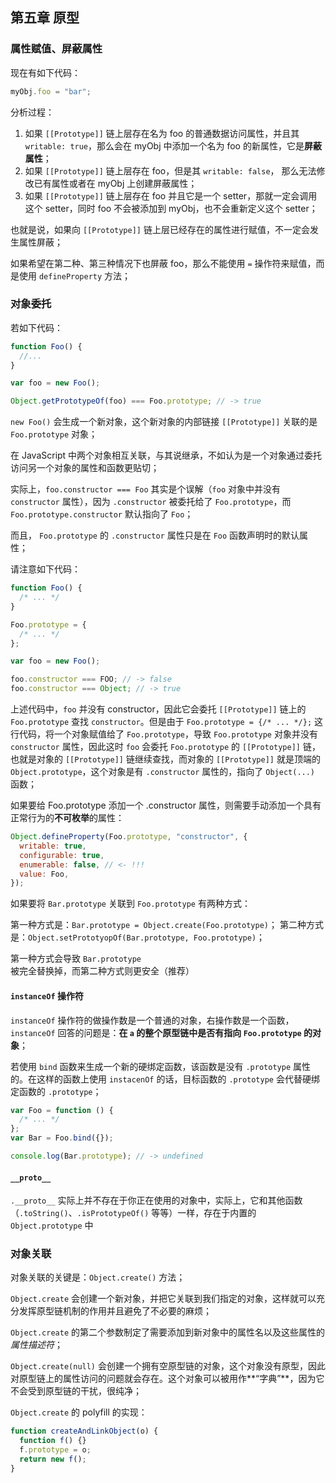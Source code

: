 ## 第五章 原型

### 属性赋值、屏蔽属性

现在有如下代码：

```javascript
myObj.foo = "bar";
```

分析过程：

1. 如果 `[[Prototype]]` 链上层存在名为 foo 的普通数据访问属性，并且其 `writable: true`，那么会在 myObj 中添加一个名为 foo 的新属性，它是**屏蔽属性**；
2. 如果 `[[Prototype]]` 链上层存在 foo，但是其 `writable: false`， 那么无法修改已有属性或者在 myObj 上创建屏蔽属性；
3. 如果 `[[Prototype]]` 链上层存在 foo 并且它是一个 setter，那就一定会调用这个 setter，同时 foo 不会被添加到 myObj，也不会重新定义这个 setter；

也就是说，如果向 `[[Prototype]]` 链上层已经存在的属性进行赋值，不一定会发生属性屏蔽；

如果希望在第二种、第三种情况下也屏蔽 foo，那么不能使用 `=` 操作符来赋值，而是使用 `defineProperty` 方法；

### 对象委托

若如下代码：

```javascript
function Foo() {
  //...
}

var foo = new Foo();

Object.getPrototypeOf(foo) === Foo.prototype; // -> true
```

`new Foo()` 会生成一个新对象，这个新对象的内部链接 `[[Prototype]]` 关联的是 `Foo.prototype` 对象；

在 JavaScript 中两个对象相互关联，与其说继承，不如认为是一个对象通过委托访问另一个对象的属性和函数更贴切；

实际上，`foo.constructor === Foo` 其实是个误解（`foo` 对象中并没有 `constructor` 属性），因为 `.constructor` 被委托给了 `Foo.prototype`，而 `Foo.prototype.constructor` 默认指向了 `Foo`；

而且， `Foo.prototype` 的 `.constructor` 属性只是在 `Foo` 函数声明时的默认属性；

请注意如下代码：

```javascript
function Foo() {
  /* ... */
}

Foo.prototype = {
  /* ... */
};

var foo = new Foo();

foo.constructor === FOO; // -> false
foo.constructor === Object; // -> true
```

上述代码中，`foo` 并没有 constructor，因此它会委托 `[[Prototype]]` 链上的 `Foo.prototype` 查找 `constructor`。但是由于 `Foo.prototype = {/* ... */};` 这行代码，将一个对象赋值给了 `Foo.prototype`，导致 `Foo.prototype` 对象并没有 `constructor` 属性，因此这时 `foo` 会委托 `Foo.prototype` 的 `[[Prototype]]` 链，也就是对象的 `[[Prototype]]` 链继续查找，而对象的 `[[Prototype]]` 就是顶端的 `Object.prototype`，这个对象是有 `.constructor` 属性的，指向了 `Object(...)` 函数；

如果要给 Foo.prototype 添加一个 .constructor 属性，则需要手动添加一个具有正常行为的**不可枚举**的属性：

```javascript
Object.defineProperty(Foo.prototype, "constructor", {
  writable: true,
  configurable: true,
  enumerable: false, // <- !!!
  value: Foo,
});
```

如果要将 `Bar.prototype` 关联到 `Foo.prototype` 有两种方式：

第一种方式是：`Bar.prototype = Object.create(Foo.prototype)`；
第二种方式是：`Object.setPrototyopOf(Bar.prototype, Foo.prototype)`；

第一种方式会导致 `Bar.prototype` 被完全替换掉，而第二种方式则更安全（推荐）

#### `instanceOf` 操作符

`instanceOf` 操作符的做操作数是一个普通的对象，右操作数是一个函数，`instanceOf` 回答的问题是：**在 `a` 的整个原型链中是否有指向 `Foo.prototype` 的对象**；

若使用 `bind` 函数来生成一个新的硬绑定函数，该函数是没有 `.prototype` 属性的。在这样的函数上使用 `instacenOf` 的话，目标函数的 `.prototype` 会代替硬绑定函数的 `.prototype`；

```javascript
var Foo = function () {
  /* ... */
};
var Bar = Foo.bind({});

console.log(Bar.prototype); // -> undefined
```

#### `__proto__`

`.__proto__` 实际上并不存在于你正在使用的对象中，实际上，它和其他函数（`.toString()`、`.isPrototypeOf()` 等等）一样，存在于内置的 `Object.prototype` 中

### 对象关联

对象关联的关键是：`Object.create()` 方法；

`Object.create` 会创建一个新对象，并把它关联到我们指定的对象，这样就可以充分发挥原型链机制的作用并且避免了不必要的麻烦；

`Object.create` 的第二个参数制定了需要添加到新对象中的属性名以及这些属性的*属性描述符*；

`Object.create(null)` 会创建一个拥有空原型链的对象，这个对象没有原型，因此对原型链上的属性访问的问题就会存在。这个对象可以被用作**“字典”**，因为它不会受到原型链的干扰，很纯净；

`Object.create` 的 polyfill 的实现：

```javascript
function createAndLinkObject(o) {
  function f() {}
  f.prototype = o;
  return new f();
}
```
